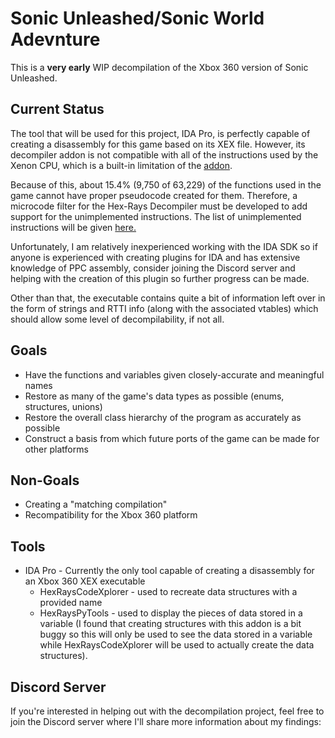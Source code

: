 # Sonic Unleashed/Sonic World Adevnture
This is a **very early** WIP decompilation of the Xbox 360 version of Sonic Unleashed.

## Current Status
The tool that will be used for this project, IDA Pro, is perfectly capable of creating a disassembly for this game based on its XEX file. However, its decompiler addon is not compatible with all of the instructions used by the Xenon CPU, which is a built-in limitation of the [addon](https://hex-rays.com/products/decompiler/manual/limit.shtml). 

Because of this, about 15.4% (9,750 of 63,229) of the functions used in the game cannot have proper pseudocode created for them. Therefore, a microcode filter for the Hex-Rays Decompiler must be developed to add support for the unimplemented instructions. The list of unimplemented instructions will be given [here.](https://github.com/draiN-NEO/sonic-unleashed-decompilation/blob/main/instructions.md)

Unfortunately, I am relatively inexperienced working with the IDA SDK so if anyone is experienced with creating plugins for IDA and has extensive knowledge of PPC assembly, consider joining the Discord server and helping with the creation of this plugin so further progress can be made.

Other than that, the executable contains quite a bit of information left over in the form of strings and RTTI info (along with the associated vtables) which should allow some level of decompilability, if not all.


## Goals
* Have the functions and variables given closely-accurate and meaningful names
* Restore as many of the game's data types as possible (enums, structures, unions)
* Restore the overall class hierarchy of the program as accurately as possible
* Construct a basis from which future ports of the game can be made for other platforms


## Non-Goals
* Creating a "matching compilation"
* Recompatibility for the Xbox 360 platform


## Tools
* IDA Pro - Currently the only tool capable of creating a disassembly for an Xbox 360 XEX executable
  * HexRaysCodeXplorer - used to recreate data structures with a provided name
  * HexRaysPyTools - used to display the pieces of data stored in a variable (I found that creating structures with this addon is a bit buggy so this will only be used to see the data stored in a variable while HexRaysCodeXplorer will be used to actually create the data structures).


## Discord Server
If you're interested in helping out with the decompilation project, feel free to join the Discord server where I'll share more information about my findings:
